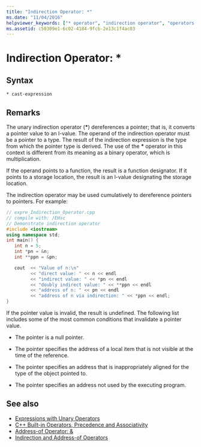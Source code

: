 ```yaml
---
title: "Indirection Operator: *"
ms.date: "11/04/2016"
helpviewer_keywords: ["* operator", "indirection operator", "operators [C++], indirection", "indirection operator [C++], syntax"]
ms.assetid: c50309e1-6c02-4184-9fcb-2e13c1f4ac03
---
```

# Indirection Operator: *

## Syntax

```
* cast-expression
```

## Remarks

The unary indirection operator (<strong>\*</strong>) dereferences a pointer; that is, it converts a pointer value to an l-value. The operand of the indirection operator must be a pointer to a type. The result of the indirection expression is the type from which the pointer type is derived. The use of the <strong>\*</strong> operator in this context is different from its meaning as a binary operator, which is multiplication.

If the operand points to a function, the result is a function designator. If it points to a storage location, the result is an l-value designating the storage location.

The indirection operator may be used cumulatively to dereference pointers to pointers. For example:

```cpp
// expre_Indirection_Operator.cpp
// compile with: /EHsc
// Demonstrate indirection operator
#include <iostream>
using namespace std;
int main() {
   int n = 5;
   int *pn = &n;
   int **ppn = &pn;

   cout  << "Value of n:\n"
         << "direct value: " << n << endl
         << "indirect value: " << *pn << endl
         << "doubly indirect value: " << **ppn << endl
         << "address of n: " << pn << endl
         << "address of n via indirection: " << *ppn << endl;
}
```

If the pointer value is invalid, the result is undefined. The following list includes some of the most common conditions that invalidate a pointer value.

- The pointer is a null pointer.

- The pointer specifies the address of a local item that is not visible at the time of the reference.

- The pointer specifies an address that is inappropriately aligned for the type of the object pointed to.

- The pointer specifies an address not used by the executing program.

## See also

- [Expressions with Unary Operators](../cpp/expressions-with-unary-operators.md)
- [C++ Built-in Operators, Precedence and Associativity](../cpp/cpp-built-in-operators-precedence-and-associativity.md)
- [Address-of Operator: &](../cpp/address-of-operator-amp.md)
- [Indirection and Address-of Operators](../c-language/indirection-and-address-of-operators.md)
